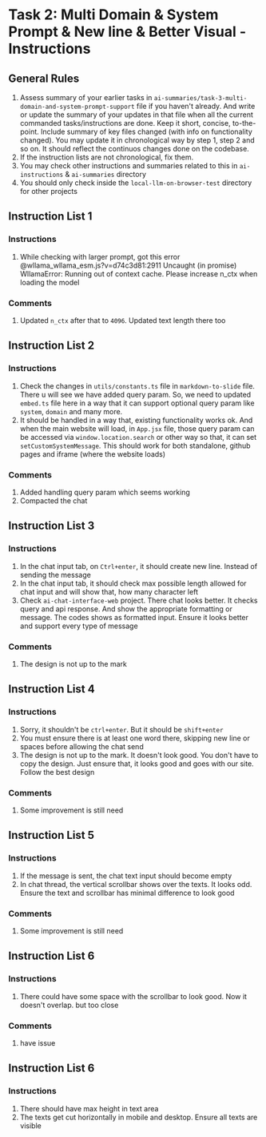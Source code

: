 <!-- /*
 * Ankur Mursalin
 *
 * https://encryptioner.github.io/
 *
 * Created on Mon Sep 01 2025
 */ -->

<!-- ## NOTE: You may use below instruction in claude from systematic command on claude
Assess the @ai-instructions/task-3-multi-domain-and-system-prompt-support.md file if u haven't already. 
Then follow the instructions of last instruction list of the file
Check this for reference: https://github.com/Encryptioner/markdown-to-slide/blob/master/ai-instructions/task-1-initial-setup.md -->


# Task 2: Multi Domain & System Prompt & New line & Better Visual  - Instructions

## General Rules
1. Assess summary of your earlier tasks in `ai-summaries/task-3-multi-domain-and-system-prompt-support` file if you haven't already. And write or update the summary of your updates in that file when all the current commanded tasks/instructions are done. Keep it short, concise, to-the-point. Include summary of key files changed (with info on functionality changed). You may update it in chronological way by step 1, step 2 and so on. It should reflect the continuos changes done on the codebase.
2. If the instruction lists are not chronological, fix them.
3. You may check other instructions and summaries related to this in `ai-instructions` & `ai-summaries` directory
4. You should only check inside the `local-llm-on-browser-test` directory for other projects


## Instruction List 1

### Instructions
1. While checking with larger prompt, got this error
   @wllama_wllama_esm.js?v=d74c3d81:2911 Uncaught (in promise) WllamaError: Running out of context cache. Please increase n_ctx when loading the model

### Comments
1. Updated `n_ctx` after that to `4096`. Updated text length there too


## Instruction List 2

### Instructions
1. Check the changes in `utils/constants.ts` file in `markdown-to-slide` file. There u will see we have added query param. So, we need to updated `embed.ts` file here in a way that it can support optional query param like `system`, `domain` and many more.
2. It should be handled in a way that, existing functionality works ok. And when the main website will load, in `App.jsx` file, those query param can be accessed via `window.location.search` or other way so that, it can set `setCustomSystemMessage`. This should work for both standalone, github pages and iframe (where the website loads)

### Comments
1. Added handling query param which seems working
2. Compacted the chat


## Instruction List 3

### Instructions
1. In the chat input tab, on `Ctrl+enter`, it should create new line. Instead of sending the message
2. In the chat input tab, it should check max possible length allowed for chat input and will show that, how many character left
3. Check `ai-chat-interface-web` project. There chat looks better. It checks query and api response. And show the appropriate formatting or message. The codes shows as formatted input. Ensure it looks better and support every type of message

### Comments
1. The design is not up to the mark

## Instruction List 4

### Instructions
1. Sorry, it shouldn't be `ctrl+enter`. But it should be `shift+enter`
2. You must ensure there is at least one word there, skipping new line or spaces before allowing the chat send
3. The design is not up to the mark. It doesn't look good. You don't have to copy the design. Just ensure that, it looks good and goes with our site. Follow the best design


### Comments
1. Some improvement is still need


## Instruction List 5

### Instructions
1. If the message is sent, the chat text input should become empty
2. In chat thread, the vertical scrollbar shows over the texts. It looks odd. Ensure the text and scrollbar has minimal difference to look good

### Comments
1. Some improvement is still need



## Instruction List 6

### Instructions
1. There could have some space with the scrollbar to look good. Now it doesn't overlap. but too close

### Comments
1. have issue


## Instruction List 6

### Instructions
1. There should have max height in text area
2. The texts get cut horizontally in mobile and desktop. Ensure all texts are visible